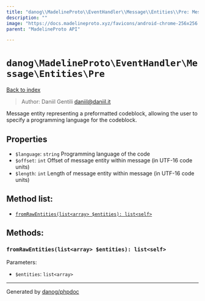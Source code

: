 ```yaml
---
title: "danog\\MadelineProto\\EventHandler\\Message\\Entities\\Pre: Message entity representing a preformatted codeblock, allowing the user to specify a programming language for the codeblock."
description: ""
image: "https://docs.madelineproto.xyz/favicons/android-chrome-256x256.png"
parent: "MadelineProto API"

---
```

# `danog\MadelineProto\EventHandler\Message\Entities\Pre`
[Back to index](../../../../../index.html)

> Author: Daniil Gentili <daniil@daniil.it>  
  

Message entity representing a preformatted codeblock, allowing the user to specify a programming language for the codeblock.  



## Properties
* `$language`: `string` Programming language of the code
* `$offset`: `int` Offset of message entity within message (in UTF-16 code units)
* `$length`: `int` Length of message entity within message (in UTF-16 code units)

## Method list:
* [`fromRawEntities(list<array> $entities): list<self>`](#fromrawentities)

## Methods:
### `fromRawEntities(list<array> $entities): list<self>`




Parameters:

* `$entities`: `list<array>`   



---
Generated by [danog/phpdoc](https://phpdoc.daniil.it)
